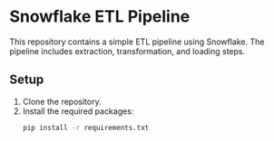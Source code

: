 # Snowflake ETL Pipeline

This repository contains a simple ETL pipeline using Snowflake. The pipeline includes extraction, transformation, and loading steps.

## Setup

1. Clone the repository.
2. Install the required packages:
   ```bash
   pip install -r requirements.txt
